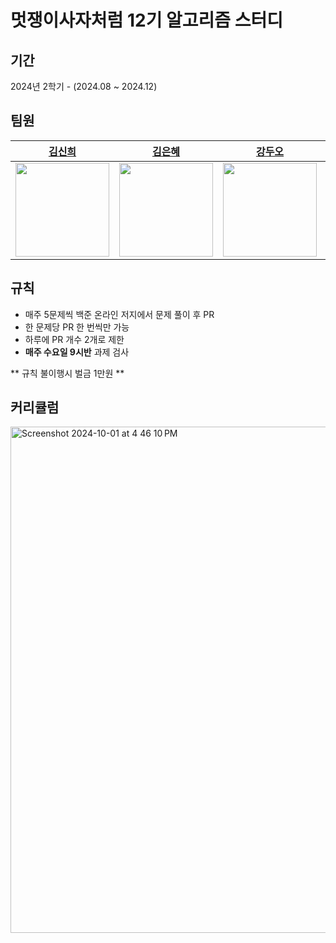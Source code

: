 # 멋쟁이사자처럼 12기 알고리즘 스터디

## 기간

2024년 2학기 - (2024.08 ~ 2024.12)

## 팀원

|          [김신희](https://github.com/shinheekim)          |         [김은혜](https://github.com/gracekim527)          |           [강두오](https://github.com/kduoh99)          |          [오동재](https://github.com/djdongjae)          |          [정다연](https://github.com/firefox1234123)          |
| :-------------------------------------------------------: | :--------------------------------------------------------: | :-----------------------------------------------------: | :------------------------------------------------------: | :------------------------------------------------------: |
| <img src="https://github.com/shinheekim.png" width="150"> | <img src="https://github.com/gracekim527.png" width="150"> | <img src="https://github.com/kduoh99.png" width="150"> | <img src="https://github.com/djdongjae.png" width="150"> | <img src="https://github.com/firefox1234123.png" width="150"> | 

## 규칙

* 매주 5문제씩 백준 온라인 저지에서 문제 풀이 후 PR
* 한 문제당 PR 한 번씩만 가능
* 하루에 PR 개수 2개로 제한
* **매주 수요일 9시반** 과제 검사

** 규칙 불이행시 벌금 1만원 **

## 커리큘럼

<img width="810" alt="Screenshot 2024-10-01 at 4 46 10 PM" src="https://github.com/user-attachments/assets/649ac1a5-d508-404b-a728-d1b94e80cca7">
